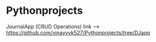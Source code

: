 # Pythonprojects
JournalApp (CRUD Operations)
link --> https://github.com/vinayvvk527/Pythonprojects/tree/DJapp
